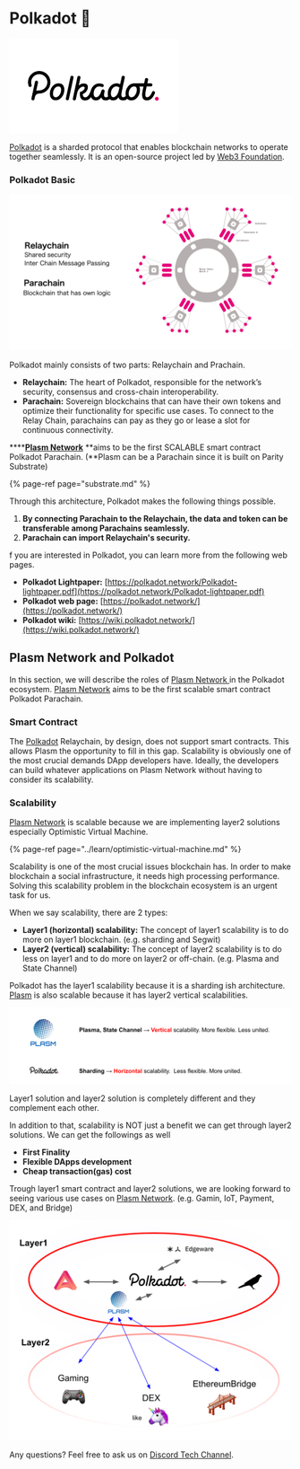 # Polkadot 🔴

![](../.gitbook/assets/sukurnshotto-2020-06-07-221155png.png)

[Polkadot](https://polkadot.network/) is a sharded protocol that enables blockchain networks to operate together seamlessly. It is an open-source project led by [Web3 Foundation](https://web3.foundation/). 

### Polkadot Basic

![](../.gitbook/assets/sukurnshotto-2020-06-07-230056png.png)

Polkadot mainly consists of two parts: Relaychain and Prachain. 

* **Relaychain:** The heart of Polkadot, responsible for the network’s security, consensus and cross-chain interoperability.
* **Parachain:** Sovereign blockchains that can have their own tokens and optimize their functionality for specific use cases. To connect to the Relay Chain, parachains can pay as they go or lease a slot for continuous connectivity.

\*\*\*\*[**Plasm Network**](https://www.plasmnet.io/) **aims to be the first SCALABLE smart contract Polkadot Parachain. \(**Plasm can be a Parachain since it is built on Parity Substrate\)

{% page-ref page="substrate.md" %}

Through this architecture, Polkadot makes the following things possible. 

1. **By connecting Parachain to the Relaychain, the data and token can be transferable among Parachains seamlessly.**
2. **Parachain can import Relaychain's security.**

f you are interested in Polkadot, you can learn more from the following web pages.

* **Polkadot Lightpaper:** [https://polkadot.network/Polkadot-lightpaper.pdf](https://polkadot.network/Polkadot-lightpaper.pdf)
* **Polkadot web page:** [https://polkadot.network/](https://polkadot.network/)
* **Polkadot wiki:** [https://wiki.polkadot.network/](https://wiki.polkadot.network/)

##  Plasm Network and Polkadot

In this section, we will describe the roles of [Plasm Network ](https://www.plasmnet.io/)in the Polkadot ecosystem. [Plasm Network](https://www.plasmnet.io/) aims to be the first scalable smart contract Polkadot Parachain. 

### Smart Contract

The [Polkadot](https://polkadot.network/) Relaychain, by design, does not support smart contracts. This allows Plasm the opportunity to fill in this gap. Scalability is obviously one of the most crucial demands DApp developers have. Ideally, the developers can build whatever applications on Plasm Network without having to consider its scalability.

### Scalability

[Plasm Network](https://www.plasmnet.io/) is scalable because we are implementing layer2 solutions especially Optimistic Virtual Machine.

{% page-ref page="../learn/optimistic-virtual-machine.md" %}

Scalability is one of the most crucial issues blockchain has. In order to make blockchain a social infrastructure, it needs high processing performance. Solving this scalability problem in the blockchain ecosystem is an urgent task for us.

When we say scalability, there are 2 types: 

* **Layer1 \(horizontal\) scalability:** The concept of layer1 scalability is to do more on layer1 blockchain. \(e.g. sharding and Segwit\)
* **Layer2 \(vertical\) scalability:** The concept of layer2 scalability is to do less on layer1 and to do more on layer2 or off-chain.  \(e.g. Plasma and State Channel\)

Polkadot has the layer1 scalability because it is a sharding ish architecture. [Plasm](https://www.plasmnet.io/) is also scalable because it has layer2 vertical scalabilities. 

![](../.gitbook/assets/sukurnshotto-2020-06-07-234905png.png)

Layer1 solution and layer2 solution is completely different and they complement each other. 

In addition to that, scalability is NOT just a benefit we can get through layer2 solutions. We can get the followings as well

* **First Finality**
* **Flexible DApps development**
* **Cheap transaction\(gas\) cost**

Trough layer1 smart contract and layer2 solutions, we are looking forward to seeing various use cases on [Plasm Network](https://www.plasmnet.io/). \(e.g. Gamin, IoT, Payment, DEX, and Bridge\) 

![](../.gitbook/assets/sukurnshotto-2020-06-08-00739png.png)

Any questions? Feel free  to ask us on [Discord Tech Channel](https://discord.gg/Z3nC9U4).

